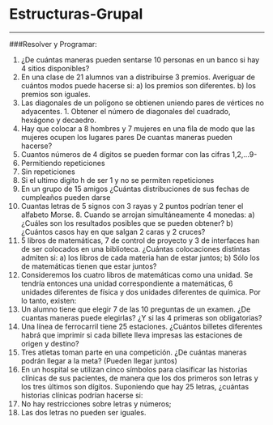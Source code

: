 # Estructuras-Grupal

---  

###Resolver y Programar:  

1. ¿De cuántas maneras pueden sentarse 10 personas en un banco si hay 4 sitios disponibles?
2. En una clase de 21 alumnos van a distribuirse 3 premios. Averiguar de cuántos modos puede hacerse si:
a) los premios son diferentes.
b) los premios son iguales.
3. Las diagonales de un polígono se obtienen uniendo pares de vértices no adyacentes. 1. Obtener el número de diagonales del cuadrado, hexágono y decaedro.
4. Hay que colocar a 8 hombres y 7 mujeres en una fila de modo que las mujeres ocupen los lugares pares De cuantas maneras pueden hacerse?
5. Cuantos números de 4 dígitos se pueden formar con las cifras 1,2,...9-
  1. Permitiendo repeticiones
  2. Sin repeticiones
3. Si el ultimo digito h de ser 1 y no se permiten repeticiones
6. En un grupo de 15 amigos ¿Cuántas distribuciones de sus fechas de cumpleaños pueden darse
7. Cuantas letras de 5 signos con 3 rayas y 2 puntos podrían tener el alfabeto Morse. 8. Cuando se arrojan simultáneamente 4 monedas:
a) ¿Cuáles son los resultados posibles que se pueden obtener?
b) ¿Cuántos casos hay en que salgan 2 caras y 2 cruces?
9. 5 libros de matemáticas, 7 de control de proyecto y 3 de interfaces han de ser colocados en una biblioteca. ¿Cuántas colocaciones distintas admiten si:
a) los libros de cada materia han de estar juntos;
b) Sólo los de matemáticas tienen que estar juntos?
10. Consideremos los cuatro libros de matemáticas como una unidad. Se tendría entonces una unidad correspondiente a matemáticas, 6 unidades diferentes de física y dos unidades diferentes de química. Por lo tanto, existen:
11. Un alumno tiene que elegir 7 de las 10 preguntas de un examen. ¿De cuantas maneras puede elegirlas? ¿Y si las 4 primeras son obligatorias?
12. Una línea de ferrocarril tiene 25 estaciones. ¿Cuántos billetes diferentes habrá que imprimir si cada billete lleva impresas las estaciones de origen y destino?
13. Tres atletas toman parte en una competición. ¿De cuántas maneras podrán llegar a la meta? (Pueden llegar juntos)
14. En un hospital se utilizan cinco símbolos para clasificar las historias clínicas de sus pacientes, de manera que los dos primeros son letras y los tres últimos son dígitos. Suponiendo que hay 25 letras, ¿cuántas historias clínicas podrían hacerse si:
1. No hay restricciones sobre letras y números;
2. Las dos letras no pueden ser iguales.
